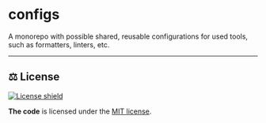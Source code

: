 # configs
A monorepo with possible shared, reusable configurations for used tools, such as formatters, linters, etc.

---

## ⚖️ License

[![License shield]](./LICENSE "Project's license")

**The code** is licensed under the [MIT license](./LICENSE.md).

[license shield]: https://img.shields.io/github/license/terminal-nerds/configs?style=for-the-badge
